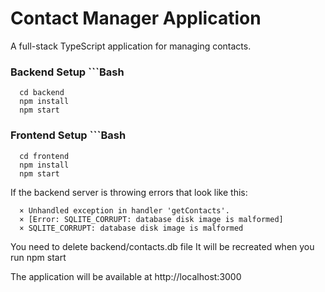 # Contact Manager Application

A full-stack TypeScript application for managing contacts.

### Backend Setup ```Bash
      cd backend
      npm install
      npm start

### Frontend Setup ```Bash
      cd frontend
      npm install
      npm start


If the backend server is throwing errors that look like this:

      × Unhandled exception in handler 'getContacts'.
      × [Error: SQLITE_CORRUPT: database disk image is malformed]
      × SQLITE_CORRUPT: database disk image is malformed

   You need to delete backend/contacts.db file
   It will be recreated when you run npm start

The application will be available at http://localhost:3000